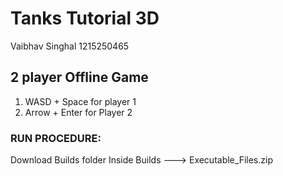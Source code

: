# Tanks Tutorial 3D 

Vaibhav Singhal
1215250465


## 2 player Offline Game

1. WASD + Space for player 1
2. Arrow + Enter for Player 2


### RUN PROCEDURE:

Download Builds folder
Inside Builds ---> Executable_Files.zip